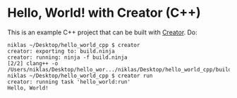 Hello, World! with Creator (C++)
===============================

This is an example C++ project that can be built with [Creator][]. Do:

    niklas ~/Desktop/hello_world_cpp $ creator
    creator: exporting to: build.ninja
    creator: running: ninja -f build.ninja
    [2/2] clang++ -o /Users/niklas/Desktop/hello_wor.../niklas/Desktop/hello_world_cpp/build/obj/main.o
    niklas ~/Desktop/hello_world_cpp $ creator run
    creator: running task 'hello_world:run'
    Hello, World!

[Creator]: https://github.com/creator-build/creator
